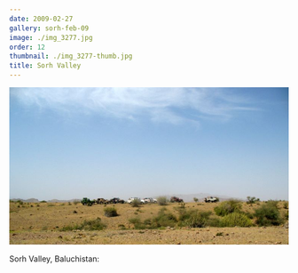 ```yaml
---
date: 2009-02-27
gallery: sorh-feb-09
image: ./img_3277.jpg
order: 12
thumbnail: ./img_3277-thumb.jpg
title: Sorh Valley
---
```


![Sorh Valley](./img_3277.jpg)

Sorh Valley, Baluchistan: